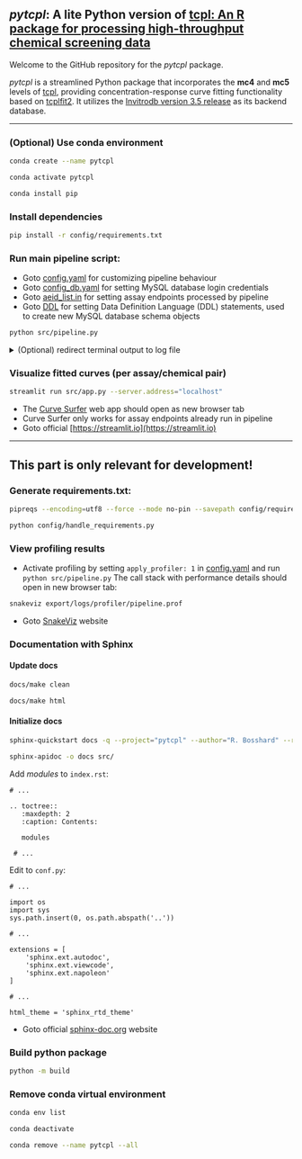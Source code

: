 ## _pytcpl_: A lite Python version of [tcpl: An R package for processing high-throughput chemical screening data](https://github.com/USEPA/CompTox-ToxCast-tcpl)

Welcome to the GitHub repository for the _pytcpl_ package.

_pytcpl_ is a streamlined Python package that incorporates the **mc4** and **mc5** levels of
[tcpl](https://github.com/USEPA/CompTox-ToxCast-tcpl), 
providing concentration-response curve fitting functionality based on [tcplfit2](https://github.com/USEPA/CompTox-ToxCast-tcplFit2).
It utilizes the [Invitrodb version 3.5 release](https://cfpub.epa.gov/si/si_public_record_Report.cfm?dirEntryId=355484&Lab=CCTE)
as its backend database.
___


### (Optional) Use conda environment
```bash
conda create --name pytcpl
```
```bash
conda activate pytcpl
```
```bash
conda install pip
```


### Install dependencies
```bash 
pip install -r config/requirements.txt
```


### Run main pipeline script:
- Goto [config.yaml](config/config.yaml) for customizing pipeline behaviour
- Goto [config_db.yaml](config/config_db.yaml) for setting MySQL database login credentials
- Goto [aeid_list.in](config/aeid_list.in) for setting assay endpoints processed by pipeline
- Goto [DDL](config/DDL/) for setting Data Definition Language (DDL) statements, used to create new MySQL database schema objects
```bash 
python src/pipeline.py
```
<details><summary>(Optional) redirect terminal output to log file</summary>
```bash
python src/pipeline.py --unicode | tee export/logs/log.out
```
</details>


### Visualize fitted curves (per assay/chemical pair)
```bash
streamlit run src/app.py --server.address="localhost"
```
- The [Curve Surfer](http://localhost:8501/) web app should open as new browser tab
- Curve Surfer only works for assay endpoints already run in pipeline
- Goto official [https://streamlit.io](https://streamlit.io)
___


## This part is only relevant for development!
### Generate requirements.txt:
```bash
pipreqs --encoding=utf8 --force --mode no-pin --savepath config/requirements.txt
```
```bash
python config/handle_requirements.py
```


### View profiling results
- Activate profiling by setting `apply_profiler: 1` in [config.yaml](config/config.yaml) and run `python src/pipeline.py`
The call stack with performance details should open in new browser tab:
```bash
snakeviz export/logs/profiler/pipeline.prof
```
- Goto [SnakeViz](https://jiffyclub.github.io/snakeviz/) website


### Documentation with Sphinx
#### Update docs
```bash
docs/make clean
```
```bash
docs/make html
```

#### Initialize docs
```bash
sphinx-quickstart docs -q --project="pytcpl" --author="R. Bosshard" --release="0.1"
```
```bash
sphinx-apidoc -o docs src/
```
Add _modules_ to `index.rst`:
```
# ...

.. toctree::
   :maxdepth: 2
   :caption: Contents:

   modules
   
 # ...
```

Edit to `conf.py`:
```
# ...

import os
import sys
sys.path.insert(0, os.path.abspath('..'))

# ...

extensions = [
    'sphinx.ext.autodoc',
    'sphinx.ext.viewcode',
    'sphinx.ext.napoleon'
]

# ...

html_theme = 'sphinx_rtd_theme'
```

- Goto official [sphinx-doc.org](https://www.sphinx-doc.org) website


### Build python package
```bash
python -m build
```


### Remove conda virtual environment
```bash
conda env list
```
```bash
conda deactivate
```
```bash
conda remove --name pytcpl --all
```


